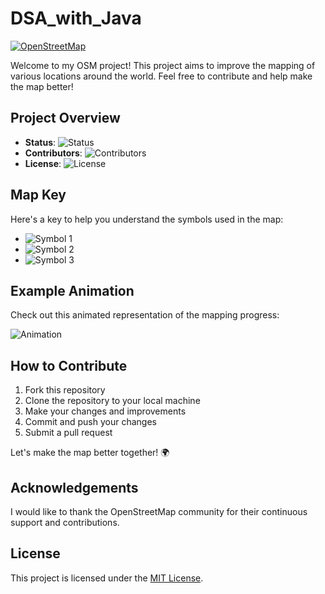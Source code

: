 # DSA_with_Java

[![OpenStreetMap](https://img.shields.io/badge/OpenStreetMap-Project-brightgreen)](https://www.openstreetmap.org)

Welcome to my OSM project! This project aims to improve the mapping of various locations around the world. Feel free to contribute and help make the map better!

## Project Overview

- **Status**: ![Status](https://img.shields.io/badge/Status-In%20Progress-blue)
- **Contributors**: ![Contributors](https://img.shields.io/github/contributors/your-username/your-repository)
- **License**: ![License](https://img.shields.io/badge/License-MIT-red)

## Map Key

Here's a key to help you understand the symbols used in the map:

- ![Symbol 1](https://img.shields.io/badge/Icon-1-blue)
- ![Symbol 2](https://img.shields.io/badge/Icon-2-red)
- ![Symbol 3](https://img.shields.io/badge/Icon-3-green)

## Example Animation

Check out this animated representation of the mapping progress:

![Animation](https://media.giphy.com/media/example.gif)

## How to Contribute

1. Fork this repository
2. Clone the repository to your local machine
3. Make your changes and improvements
4. Commit and push your changes
5. Submit a pull request

Let's make the map better together! 🌍

## Acknowledgements

I would like to thank the OpenStreetMap community for their continuous support and contributions.

## License

This project is licensed under the [MIT License](LICENSE).

